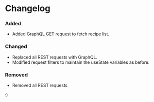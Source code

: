 # Changelog

### Added

- Added GraphQL GET request to fetch recipe list.

### Changed

- Replaced all REST requests with GraphQL.
- Modified request filters to maintain the useState variables as before.

### Removed

- Removed all REST requests.

:)

